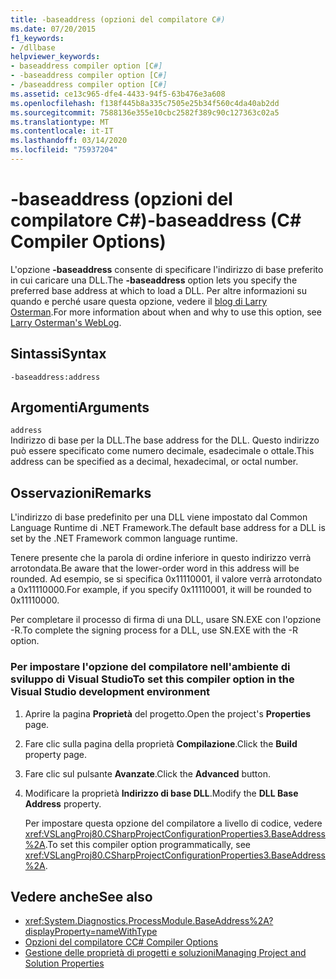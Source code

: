 ```yaml
---
title: -baseaddress (opzioni del compilatore C#)
ms.date: 07/20/2015
f1_keywords:
- /dllbase
helpviewer_keywords:
- baseaddress compiler option [C#]
- -baseaddress compiler option [C#]
- /baseaddress compiler option [C#]
ms.assetid: ce13c965-dfe4-4433-94f5-63b476e3a608
ms.openlocfilehash: f138f445b8a335c7505e25b34f560c4da40ab2dd
ms.sourcegitcommit: 7588136e355e10cbc2582f389c90c127363c02a5
ms.translationtype: MT
ms.contentlocale: it-IT
ms.lasthandoff: 03/14/2020
ms.locfileid: "75937204"
---
```

# <a name="-baseaddress-c-compiler-options"></a><span data-ttu-id="fb69e-102">-baseaddress (opzioni del compilatore C#)</span><span class="sxs-lookup"><span data-stu-id="fb69e-102">-baseaddress (C# Compiler Options)</span></span>
<span data-ttu-id="fb69e-103">L'opzione **-baseaddress** consente di specificare l'indirizzo di base preferito in cui caricare una DLL.</span><span class="sxs-lookup"><span data-stu-id="fb69e-103">The **-baseaddress** option lets you specify the preferred base address at which to load a DLL.</span></span> <span data-ttu-id="fb69e-104">Per altre informazioni su quando e perché usare questa opzione, vedere il [blog di Larry Osterman](https://docs.microsoft.com/archive/blogs/larryosterman/why-should-i-even-bother-to-use-dlls-in-my-system).</span><span class="sxs-lookup"><span data-stu-id="fb69e-104">For more information about when and why to use this option, see [Larry Osterman's WebLog](https://docs.microsoft.com/archive/blogs/larryosterman/why-should-i-even-bother-to-use-dlls-in-my-system).</span></span>  
  
## <a name="syntax"></a><span data-ttu-id="fb69e-105">Sintassi</span><span class="sxs-lookup"><span data-stu-id="fb69e-105">Syntax</span></span>  
  
```console  
-baseaddress:address  
```  
  
## <a name="arguments"></a><span data-ttu-id="fb69e-106">Argomenti</span><span class="sxs-lookup"><span data-stu-id="fb69e-106">Arguments</span></span>  
 `address`  
 <span data-ttu-id="fb69e-107">Indirizzo di base per la DLL.</span><span class="sxs-lookup"><span data-stu-id="fb69e-107">The base address for the DLL.</span></span> <span data-ttu-id="fb69e-108">Questo indirizzo può essere specificato come numero decimale, esadecimale o ottale.</span><span class="sxs-lookup"><span data-stu-id="fb69e-108">This address can be specified as a decimal, hexadecimal, or octal number.</span></span>  
  
## <a name="remarks"></a><span data-ttu-id="fb69e-109">Osservazioni</span><span class="sxs-lookup"><span data-stu-id="fb69e-109">Remarks</span></span>  
 <span data-ttu-id="fb69e-110">L'indirizzo di base predefinito per una DLL viene impostato dal Common Language Runtime di .NET Framework.</span><span class="sxs-lookup"><span data-stu-id="fb69e-110">The default base address for a DLL is set by the .NET Framework common language runtime.</span></span>  
  
 <span data-ttu-id="fb69e-111">Tenere presente che la parola di ordine inferiore in questo indirizzo verrà arrotondata.</span><span class="sxs-lookup"><span data-stu-id="fb69e-111">Be aware that the lower-order word in this address will be rounded.</span></span> <span data-ttu-id="fb69e-112">Ad esempio, se si specifica 0x11110001, il valore verrà arrotondato a 0x11110000.</span><span class="sxs-lookup"><span data-stu-id="fb69e-112">For example, if you specify 0x11110001, it will be rounded to 0x11110000.</span></span>  
  
 <span data-ttu-id="fb69e-113">Per completare il processo di firma di una DLL, usare SN.EXE con l'opzione -R.</span><span class="sxs-lookup"><span data-stu-id="fb69e-113">To complete the signing process for a DLL, use SN.EXE with the -R option.</span></span>  
  
### <a name="to-set-this-compiler-option-in-the-visual-studio-development-environment"></a><span data-ttu-id="fb69e-114">Per impostare l'opzione del compilatore nell'ambiente di sviluppo di Visual Studio</span><span class="sxs-lookup"><span data-stu-id="fb69e-114">To set this compiler option in the Visual Studio development environment</span></span>  
  
1. <span data-ttu-id="fb69e-115">Aprire la pagina **Proprietà** del progetto.</span><span class="sxs-lookup"><span data-stu-id="fb69e-115">Open the project's **Properties** page.</span></span>  
  
2. <span data-ttu-id="fb69e-116">Fare clic sulla pagina della proprietà **Compilazione**.</span><span class="sxs-lookup"><span data-stu-id="fb69e-116">Click the **Build** property page.</span></span>  
  
3. <span data-ttu-id="fb69e-117">Fare clic sul pulsante **Avanzate**.</span><span class="sxs-lookup"><span data-stu-id="fb69e-117">Click the **Advanced** button.</span></span>  
  
4. <span data-ttu-id="fb69e-118">Modificare la proprietà **Indirizzo di base DLL**.</span><span class="sxs-lookup"><span data-stu-id="fb69e-118">Modify the **DLL Base Address** property.</span></span>  
  
     <span data-ttu-id="fb69e-119">Per impostare questa opzione del compilatore a livello di codice, vedere <xref:VSLangProj80.CSharpProjectConfigurationProperties3.BaseAddress%2A>.</span><span class="sxs-lookup"><span data-stu-id="fb69e-119">To set this compiler option programmatically, see <xref:VSLangProj80.CSharpProjectConfigurationProperties3.BaseAddress%2A>.</span></span>  
  
## <a name="see-also"></a><span data-ttu-id="fb69e-120">Vedere anche</span><span class="sxs-lookup"><span data-stu-id="fb69e-120">See also</span></span>

- <xref:System.Diagnostics.ProcessModule.BaseAddress%2A?displayProperty=nameWithType>
- [<span data-ttu-id="fb69e-121">Opzioni del compilatore C</span><span class="sxs-lookup"><span data-stu-id="fb69e-121">C# Compiler Options</span></span>](./index.md)
- [<span data-ttu-id="fb69e-122">Gestione delle proprietà di progetti e soluzioni</span><span class="sxs-lookup"><span data-stu-id="fb69e-122">Managing Project and Solution Properties</span></span>](/visualstudio/ide/managing-project-and-solution-properties)
